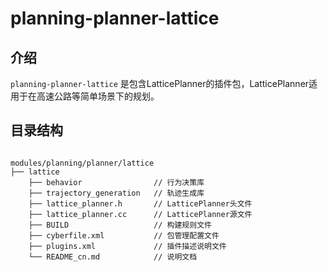 # planning-planner-lattice

## 介绍

`planning-planner-lattice` 是包含LatticePlanner的插件包，LatticePlanner适用于在高速公路等简单场景下的规划。

## 目录结构

```shell

modules/planning/planner/lattice
├── lattice
    ├── behavior                // 行为决策库
    ├── trajectory_generation   // 轨迹生成库
    ├── lattice_planner.h       // LatticePlanner头文件
    ├── lattice_planner.cc      // LatticePlanner源文件
    ├── BUILD                   // 构建规则文件
    ├── cyberfile.xml           // 包管理配置文件
    ├── plugins.xml             // 插件描述说明文件
    └── README_cn.md            // 说明文档
```